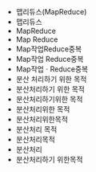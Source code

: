 - 맵리듀스(MapReduce) 
- 맵리듀스
- MapReduce
- Map Reduce
- Map작업Reduce중복
- Map작업 Reduce중복
- Map작업ㆍReduce중복
- 분산 처리하기 위한 목적
- 분산처리하기 위한 목적
- 분산처리하기위한 목적
- 분산처리위한 목적
- 분산처리위한목적
- 분산처리 목적
- 분산처리목적
- 분산처리
- 분산처리하기 위한목적